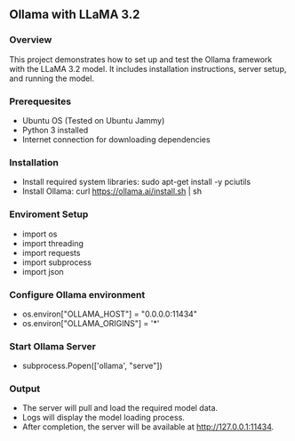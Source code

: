 ## Ollama with LLaMA 3.2

### Overview
This project demonstrates how to set up and test the Ollama framework with the LLaMA 3.2 model. It includes installation instructions, server setup, and running the model.

### Prerequesites
- Ubuntu OS (Tested on Ubuntu Jammy)
- Python 3 installed
- Internet connection for downloading dependencies

### Installation
- Install required system libraries:
sudo apt-get install -y pciutils
- Install Ollama:
curl https://ollama.ai/install.sh | sh

### Enviroment Setup
- import os
- import threading
- import requests
- import subprocess
- import json

### Configure Ollama environment
- os.environ["OLLAMA_HOST"] = "0.0.0.0:11434"
- os.environ["OLLAMA_ORIGINS"] = '*'

### Start Ollama Server
- subprocess.Popen(['ollama', "serve"])

### Output
- The server will pull and load the required model data.
- Logs will display the model loading process.
- After completion, the server will be available at http://127.0.0.1:11434.
